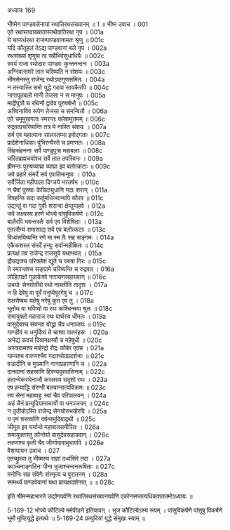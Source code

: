 अध्यायः 169

भीष्मेण पाण्डवसेनायां रथातिरथसंख्यानम् ॥ 1 ॥
भीष्म उवाच ।	001     
एते रथास्तवाख्यातास्तथैवातिरथा नृप ।	001a  
ये चाप्यर्धरथा राजन्पाण्डवानामतः श्रृणु ॥	001c  
यदि कौतूहलं तेऽद्य पाण्डवानां बले नृप ।	002a  
रथसंख्यां शृणुष्व त्वं सहैभिर्वसुधाधिपैः ॥	002c  
स्वयं राजा रथोदारः पाण्डवः कुन्तनन्दनः ।	003a  
अग्निवत्समरे तात चरिष्यति न संशयः ॥	003c  
भीमसेनस्तु राजेन्द्र रथोऽष्टगुणसंमितः ।	004a  
न तस्यास्ति समो युद्धे गदया सायकैरपि ॥	004c  
नागायुतबलो मानी तेजसा न स मानुषः ।	005a  
माद्रीपुत्रौ च रथिनौ द्वावेव पुरुषर्षभौ ॥	005c  
अश्विनाविव रूपेण तेजसा च समन्वितौ ।	006a  
एते चमूमुखगताः स्मरन्तः क्लेशमुत्तमम् ॥	006c  
रुद्रवत्प्रचरिष्यन्ति तत्र मे नास्ति संशयः ।	007a  
सर्व एव महात्मानः सालस्तम्भा इवोद्गताः ॥	007c  
प्रादेशेनाधिकाः पुंभिरन्यैस्ते च प्रमाणतः ।	008a  
सिंहसंहननाः सर्वे पाण्डुपुत्रा महाबलाः ॥	008c  
चरितब्रह्मचर्याश्च सर्वे तात तपस्विनः ।	009a  
ह्रीमन्तः पुरुषव्याघ्रा व्याघ्रा इव बलोत्कटाः ॥	009c  
जवे प्रहारे संमर्दे सर्व एवातिमानुषाः ।	010a  
सर्वैर्जिता महीपाला दिग्जये भरतर्षभ ॥	010c  
न चैषां पुरुषाः केचिदायुधानि गदाः शरान् ।	011a  
विषहन्ति सदा कर्तुमधिज्यान्यपि कौरव ॥	011c  
उद्यन्तुं वा गदा गुर्वीः शरान्वा क्षेप्तुमाहवे ।	012a  
जवे लक्ष्यस्य हरणे भोज्ये पांसुविकर्षणे ॥	012c  
बालैरपि भवन्तस्तैः सर्व एव विशेषिताः ।	013a  
एतत्सैन्यं समासाद्य सर्व एव बलोत्कटाः ॥	013c  
विध्वंसयिष्यन्ति रणे मा स्म तैः सह सङ्गमः ।	014a  
एकैकशस्त संमर्दे हन्युः सर्वान्महीक्षितः ॥	014c  
प्रत्यक्षं तव राजेन्द्र राजसूये यथाभवत् ।	015a  
द्रौपद्याश्च परिक्लेशं द्यूते च परुषा गिरः ॥	015c  
ते स्मरन्तश्च सङ्ग्रामे चरिष्यन्ति च रुद्रवत् ।	016a  
लोहिताक्षो गुडाकेशो नारायणसहायवान् ॥	016c  
उभयोः सेनयोर्वीरो रथो नास्तीति तादृशः ।	017a  
न हि देवेषु वा पूर्वं मनुष्येषूरगेषु च ॥	017c  
राक्षसेष्वथ यक्षेषु नरेषु कुत एव तु ।	018a  
भूतोथ वा भविष्यो वा रथः कश्चिन्मया श्रुतः ॥	018c  
समायुक्तो महाराज रथः पार्थस्य धीमतः ।	019a  
वासुदेवश्च संयन्ता योद्धा चैव धनञ्जयः ॥	019c  
गाण्डीवं च धनुर्दिव्यं ते चाश्वा वातरंहसः ।	020a  
अभेद्यं कवचं दिव्यमक्षय्यौ च महेषुधी ॥	020c  
अस्त्रग्रामश्च माहेन्द्रो रौद्रः कौबेर एवच ।	021a  
याम्यश्च वारुणश्चैव गदाश्चोग्रप्रदर्शनाः ॥	021c  
वज्रादीनि च मुख्यानि नानाप्रहरणानि च ।	022a  
दानवानां सहस्राणि हिरण्यपुरवासिनाम् ॥	022c  
हतान्येकरथेनाजौ कस्तस्य सदृशो रथः ।	023a  
एष हन्याद्धि संरम्भी बलवान्सत्यविक्रमः ॥	023c  
तव सेनां महाबाहुः स्वां चैव परिपालयन् ।	024a  
अहं चैनं प्रत्युदियामाचार्यो वा धनञ्जयम् ॥	024c  
न तृतीयोऽस्ति राजेन्द्र सेनयोरुभयोरपि ।	025a  
य एनं शरवर्षाणि वर्षन्तमुदियाद्रथी ॥	025c  
जीमूत इव घर्मान्ते महावातसमीरितः ।	026a  
समायुक्तस्तु कौन्तेयो वासुदेवसहायवान् ।	026c  
तरुणश्च कृती चैव जीर्णावावामुभावपि ॥	026e   
वैशम्पायन उवाच ।	027     
एतच्छ्रुत्वा तु भीष्मस्य राज्ञां दध्वंसिरे तदा ।	027a  
काञ्चनाङ्गदिनः पीना भुजाश्चन्दनरूषिताः ॥	027c  
मनोभिः सह संवेगैः संस्मृत्य च पुरातनम् ।	028a  
सामर्थ्यं पाण्डवेयानां यथा प्रत्यक्षदर्शनात् ॥ ॥	028c  

इति श्रीमन्महाभारते उद्योगपर्वणि रथातिरथसंख्यानपर्वणि एकोनसप्तत्यधिकशततमोऽध्यायः ॥

5-169-12 भोज्ये कौटिल्ये मर्मपीडने इतियावत् । भुज कौटिल्येऽस्य रूपम् । पांसुविकर्षणे पांसुषु विकर्षणे भूमौ मुष्टियुद्धे इत्यर्थः ॥ 5-169-24 प्रत्युदियां युद्धे संमुखः स्याम् ॥
